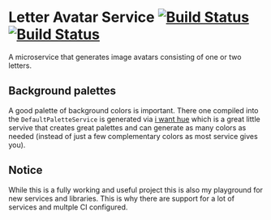 # Letter Avatar Service [![Build Status](https://karl-sjogren.visualstudio.com/letter-avatar-service/_apis/build/status/karl-sjogren.letter-avatar-service?branchName=master)](https://karl-sjogren.visualstudio.com/letter-avatar-service/_build/latest?definitionId=3&branchName=master) [![Build Status](https://travis-ci.com/karl-sjogren/letter-avatar-service.svg?branch=master)](https://travis-ci.com/karl-sjogren/letter-avatar-service)

A microservice that generates image avatars consisting of one or two letters.

## Background palettes

A good palette of background colors is important. There one compiled into the
`DefaultPaletteService` is generated via [i want hue](http://tools.medialab.sciences-po.fr/iwanthue/)
which is a great little servive that creates great palettes and can generate
as many colors as needed (instead of just a few complementary colors as most
service gives you).

## Notice

While this is a fully working and useful project this is also my playground for new
services and libraries. This is why there are support for a lot of services and multple
CI configured.
